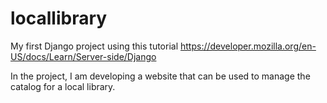 # locallibrary

My first Django project using this tutorial
https://developer.mozilla.org/en-US/docs/Learn/Server-side/Django

In the project, I am developing a website that can be used to manage the catalog for a local library.
